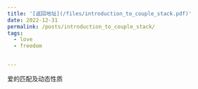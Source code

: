 ```yaml
---
title: '[返回地址](/files/introduction_to_couple_stack.pdf)'
date: 2022-12-31
permalink: /posts/introduction_to_couple_stack/
tags:
  - love
  - freedom


---
```


爱的匹配及动态性质